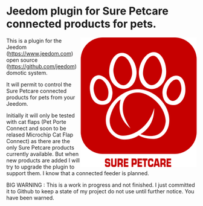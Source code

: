 # Jeedom plugin for Sure Petcare connected products for pets.

<img src="plugin_info/surepetcare_icon.png" align="right">

This is a plugin for the Jeedom (https://www.jeedom.com) open source (https://github.com/jeedom) domotic system.

It will permit to control the Sure Petcare connected products for pets from your Jeedom.

Initially it will only be tested with cat flaps (Pet Porte Connect and soon to be relased Microchip Cat Flap Connect) as there are the only Sure Petcare products currently available.
But when new products are added I will try to upgrade the plugin to support them. I know that a connected feeder is planned.

BIG WARNING : This is a work in progress and not finished. I just committed it to Github to keep a state of my project do not use until further notice. You have been warned.